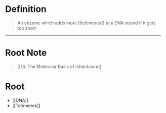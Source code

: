 # Definition
> An enzyme which adds more [[telomeres]] to a DNA strand if it gets too short
***
# Root Note
> [[16. The Molecular Basis of Inheritance]]
# Root
- [[DNA]]
- [[Telomeres]]